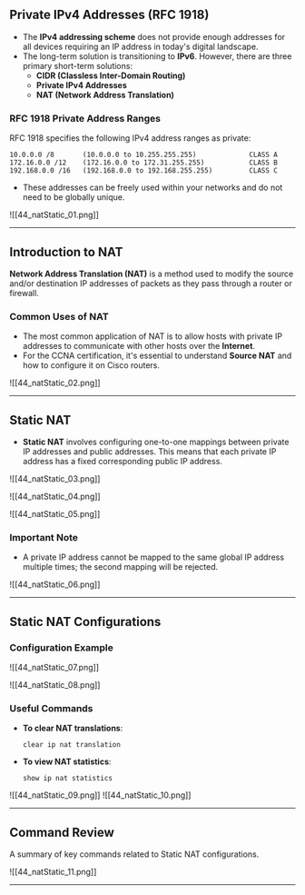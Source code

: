 ## Private IPv4 Addresses (RFC 1918)

- The **IPv4 addressing scheme** does not provide enough addresses for all devices requiring an IP address in today's digital landscape.
- The long-term solution is transitioning to **IPv6**. However, there are three primary short-term solutions:
  - **CIDR (Classless Inter-Domain Routing)**
  - **Private IPv4 Addresses**
  - **NAT (Network Address Translation)**

### RFC 1918 Private Address Ranges

RFC 1918 specifies the following IPv4 address ranges as private:

```
10.0.0.0 /8       (10.0.0.0 to 10.255.255.255)             CLASS A 
172.16.0.0 /12    (172.16.0.0 to 172.31.255.255)           CLASS B
192.168.0.0 /16   (192.168.0.0 to 192.168.255.255)         CLASS C
```

- These addresses can be freely used within your networks and do not need to be globally unique.

![[44_natStatic_01.png]]

---

## Introduction to NAT

**Network Address Translation (NAT)** is a method used to modify the source and/or destination IP addresses of packets as they pass through a router or firewall. 

### Common Uses of NAT

- The most common application of NAT is to allow hosts with private IP addresses to communicate with other hosts over the **Internet**.
- For the CCNA certification, it's essential to understand **Source NAT** and how to configure it on Cisco routers.

![[44_natStatic_02.png]]

---

## Static NAT

- **Static NAT** involves configuring one-to-one mappings between private IP addresses and public addresses. This means that each private IP address has a fixed corresponding public IP address.

![[44_natStatic_03.png]]

![[44_natStatic_04.png]]

![[44_natStatic_05.png]]

### Important Note

- A private IP address cannot be mapped to the same global IP address multiple times; the second mapping will be rejected.

![[44_natStatic_06.png]]

---

## Static NAT Configurations

### Configuration Example

![[44_natStatic_07.png]]

![[44_natStatic_08.png]]

### Useful Commands

- **To clear NAT translations**: 
  ```
  clear ip nat translation
  ```

- **To view NAT statistics**: 
  ```
  show ip nat statistics
  ```

![[44_natStatic_09.png]]
![[44_natStatic_10.png]]

---

## Command Review

A summary of key commands related to Static NAT configurations.

![[44_natStatic_11.png]]

---